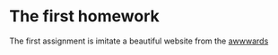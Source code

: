 # The first homework

The first assignment is imitate a beautiful website from the [awwwards](https://www.awwwards.com/)